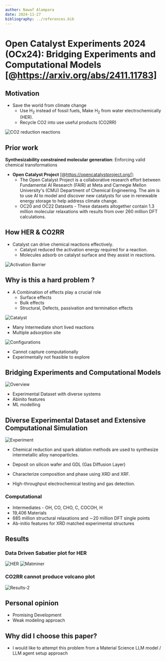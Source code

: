 ```yaml
---
author: Nawaf Alampara
date: 2024-11-27
bibliography: ../references.bib
---
```

# Open Catalyst Experiments 2024 (OCx24): Bridging Experiments and Computational Models [@https://arxiv.org/abs/2411.11783]


## Motivation

- Save the world from climate change
    - Use H$_2$ instead of fossil fuels, Make H$_2$ from water electrochemically (HER).
    - Recycle CO2 into use useful products (CO2RR)

![CO2 reduction reactions](./ocx24/co2_reaction.png)


## Prior work

**Synthesizability constrained molecular generation**: Enforcing valid chemical transformations

- **Open Catalyst Project** [@https://opencatalystproject.org/]:
  - The Open Catalyst Project is a collaborative research effort between Fundamental AI Research (FAIR) at Meta and Carnegie Mellon University's (CMU) Department of Chemical Engineering. The aim is to use AI to model and discover new catalysts for use in renewable energy storage to help address climate change.
  - OC20 and OC22 Datasets - These datasets altogether contain 1.3 million molecular relaxations with results from over 260 million DFT calculations.  


## How HER & CO2RR

- Catalyst can drive chemical reactions effectively.
    - Catalyst reduced the activation energy required for a reaction.
    - Molecules adsorb on catalyst surface and they assist in reactions.

![Activation Barrier](./ocx24/activation.png)

## Why is this a hard problem ?

- A Combination of effects play a crucial role
    - Surface effects
    - Bulk effects
    - Structural, Defects, passivation and termination effects

![Catalyst](./ocx24/catalyst.png)

- Many Intermediate short lived reactions
- Multiple adsorption site

![Configurations](./ocx24/adsorption_sites.png)

- Cannot capture computationally
- Experimentally not feasible to explore




## Bridging Experiments and Computational Models

![Overview](./ocx24/overview.png)

- Experimental Dataset with diverse systems
- Abinito features
- ML modelling


## Diverse Experimental Dataset and Extensive Computational Simulation

![Experiment](./ocx24/overview.png)

- Chemical reduction and spark ablation methods are used to synthesize intermetallic alloy nanoparticles.
- Deposit on silicon wafer and GDL (Gas Diffusion Layer)

- Characterize composition and phase using XRD and XRF.

- High-throughput electrochemical testing and gas detection.


###  Computational

- Intermediates - OH, CO, CHO, C, COCOH, H
- 19,406 Materials
- 685 million structural relaxations and ∼20 million DFT single points
- Ab-initio features for XRD matched experimental structures



  
## Results

### Data Driven Sabatier plot for HER

![HER](./ocx24/her_results.png)
![Matminer](./ocx24/matminer_results.png)

### CO2RR cannot produce volcano plot

![Results-2](./ocx24/results2.png)
 

## Personal opinion

- Promising Development
- Weak modeling approach


## Why did I choose this paper?

- I would like to attempt this problem from a Material Science LLM model / LLM agent setup approach
  


